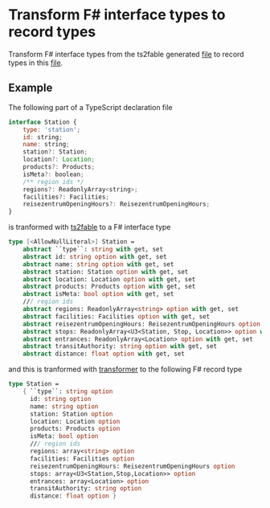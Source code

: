 # Transform F# interface types to record types

Transform F# interface types from the ts2fable generated [file](https://github.com/bergmannjg/hafas-client-fable/blob/master/src/HafasClientTypes.fs) to record types in this [file](../Types-Hafas.fs).

## Example

The following part of a TypeScript declaration file

```js
interface Station {
    type: 'station';
    id: string;
    name: string;
    station?: Station;
    location?: Location;
    products?: Products;
    isMeta?: boolean;
    /** region ids */
    regions?: ReadonlyArray<string>;
    facilities?: Facilities;
    reisezentrumOpeningHours?: ReisezentrumOpeningHours;
}
```

is tranformed with [ts2fable](https://github.com/fable-compiler/ts2fable) to a F# interface type

```fsharp
type [<AllowNullLiteral>] Station =
    abstract ``type``: string with get, set
    abstract id: string option with get, set
    abstract name: string option with get, set
    abstract station: Station option with get, set
    abstract location: Location option with get, set
    abstract products: Products option with get, set
    abstract isMeta: bool option with get, set
    /// region ids
    abstract regions: ReadonlyArray<string> option with get, set
    abstract facilities: Facilities option with get, set
    abstract reisezentrumOpeningHours: ReisezentrumOpeningHours option with get, set
    abstract stops: ReadonlyArray<U3<Station, Stop, Location>> option with get, set
    abstract entrances: ReadonlyArray<Location> option with get, set
    abstract transitAuthority: string option with get, set
    abstract distance: float option with get, set
```

and this is tranformed with [transformer](./src/transformer) to the following F# record type

```fsharp
type Station =
    { ``type``: string option
      id: string option
      name: string option
      station: Station option
      location: Location option
      products: Products option
      isMeta: bool option
      /// region ids
      regions: array<string> option
      facilities: Facilities option
      reisezentrumOpeningHours: ReisezentrumOpeningHours option
      stops: array<U3<Station,Stop,Location>> option
      entrances: array<Location> option
      transitAuthority: string option
      distance: float option }
```